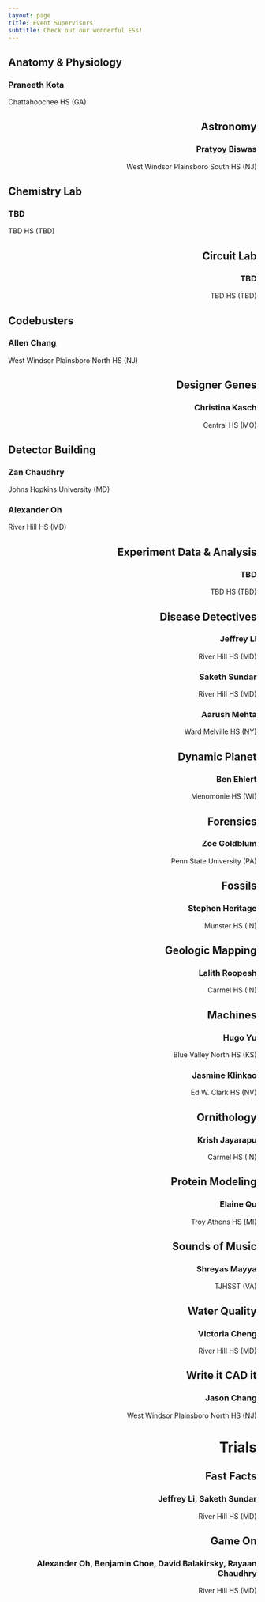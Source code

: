 ```yaml
---
layout: page
title: Event Supervisors
subtitle: Check out our wonderful ESs!
---
```

<div dir="ltr">
  
## Anatomy & Physiology
### Praneeth Kota
Chattahoochee HS (GA)
</div><div dir="rtl">
  
## Astronomy
### Pratyoy Biswas
West Windsor Plainsboro South HS (NJ)
</div><div dir="ltr">
  
## Chemistry Lab
### TBD
TBD HS (TBD)
</div><div dir="rtl">
  
## Circuit Lab
### TBD
TBD HS (TBD)
</div><div dir="ltr">

## Codebusters
### Allen Chang
West Windsor Plainsboro North HS (NJ)
</div><div dir="rtl">

## Designer Genes
### Christina Kasch
Central HS (MO)
</div><div dir="ltr">

## Detector Building
### Zan Chaudhry
Johns Hopkins University (MD)
### Alexander Oh
River Hill HS (MD)
<div dir="rtl">

## Experiment Data & Analysis
### TBD
TBD HS (TBD)
## Disease Detectives
### Jeffrey Li
River Hill HS (MD)
### Saketh Sundar
River Hill HS (MD)
### Aarush Mehta
Ward Melville HS (NY)
## Dynamic Planet
### Ben Ehlert
Menomonie HS (WI)
## Forensics
### Zoe Goldblum
Penn State University (PA)
## Fossils
### Stephen Heritage
Munster HS (IN)
## Geologic Mapping
### Lalith Roopesh
Carmel HS (IN)
## Machines
### Hugo Yu
Blue Valley North HS (KS)
### Jasmine Klinkao
Ed W. Clark HS (NV)
## Ornithology
### Krish Jayarapu
Carmel HS (IN)
## Protein Modeling
### Elaine Qu
Troy Athens HS (MI)
## Sounds of Music
### Shreyas Mayya
TJHSST (VA)
## Water Quality
### Victoria Cheng
River Hill HS (MD)
## Write it CAD it
### Jason Chang
West Windsor Plainsboro North HS (NJ)
# Trials
## Fast Facts
### Jeffrey Li, Saketh Sundar
River Hill HS (MD)
## Game On
### Alexander Oh, Benjamin Choe, David Balakirsky, Rayaan Chaudhry
River Hill HS (MD)
